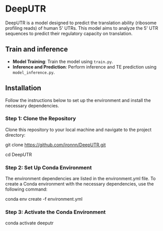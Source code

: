 # DeepUTR

DeepUTR is a model designed to predict the translation ability (ribosome profiling reads) of human 5' UTRs. This model aims to analyze the 5' UTR sequences to predict their regulatory capacity on translation.


## Train and inference

- **Model Training**: Train the model using `train.py`.
- **Inference and Prediction**: Perform inference and TE prediction using `model_inference.py`.

## Installation

Follow the instructions below to set up the environment and install the necessary dependencies.

### Step 1: Clone the Repository

Clone this repository to your local machine and navigate to the project directory:

git clone https://github.com/ironnn/DeepUTR.git

cd DeepUTR

### Step 2: Set Up Conda Environment

The environment dependencies are listed in the environment.yml file. To create a Conda environment with the necessary dependencies, use the following command:

conda env create -f environment.yml


### Step 3: Activate the Conda Environment
conda activate deeputr

